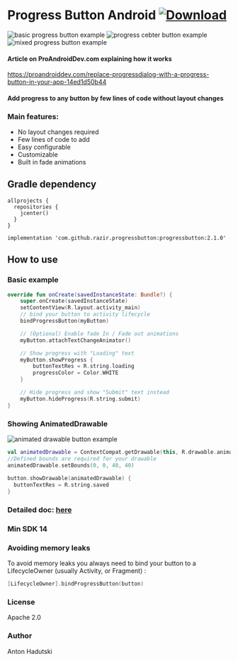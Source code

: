 # Progress Button Android  [ ![Download](https://api.bintray.com/packages/razir/maven/progressbutton/images/download.svg?version=2.1.0) ](https://bintray.com/razir/maven/progressbutton/2.1.0/link)

![basic progress button example](https://raw.githubusercontent.com/razir/ProgressButton/master/gif/progress_default.gif) ![progress cebter button example](https://raw.githubusercontent.com/razir/ProgressButton/master/gif/progress_center.gif)
![mixed progress button example](https://raw.githubusercontent.com/razir/ProgressButton/master/gif/mixed.gif)  

#### Article on ProAndroidDev.com explaining how it works
https://proandroiddev.com/replace-progressdialog-with-a-progress-button-in-your-app-14ed1d50b44

#### Add progress to any button by few lines of code without layout changes

### Main features: 
  - No layout changes required
  - Few lines of code to add
  - Easy configurable
  - Customizable 
  - Built in fade animations

## Gradle dependency 
```
allprojects {
  repositories {
    jcenter()
  }
}
```
    
```
implementation 'com.github.razir.progressbutton:progressbutton:2.1.0'
```

## How to use

### Basic example

```kotlin
override fun onCreate(savedInstanceState: Bundle?) {
    super.onCreate(savedInstanceState)
    setContentView(R.layout.activity_main)
    // bind your button to activity lifecycle
    bindProgressButton(myButton)

    // (Optional) Enable fade In / Fade out animations 
    myButton.attachTextChangeAnimator()

    // Show progress with "Loading" text
    myButton.showProgress {
        buttonTextRes = R.string.loading
        progressColor = Color.WHITE
    }

    // Hide progress and show "Submit" text instead
    myButton.hideProgress(R.string.submit)
}
```

### Showing AnimatedDrawable

![animated drawable button example](https://raw.githubusercontent.com/razir/ProgressButton/master/gif/animated_drawable.gif)

```kotlin
val animatedDrawable = ContextCompat.getDrawable(this, R.drawable.animated_check)  
//Defined bounds are required for your drawable  
animatedDrawable.setBounds(0, 0, 40, 40)  
  
button.showDrawable(animatedDrawable) {  
  buttonTextRes = R.string.saved  
}
```

### Detailed doc: [here](DetailedDoc.md)

### Min SDK 14

### Avoiding memory leaks
To avoid memory leaks you always need to bind your button to a LifecycleOwner (usually Activity, or Fragment) :

```kotlin
[LifecycleOwner].bindProgressButton(button)
```

### License 
Apache 2.0

### Author
Anton Hadutski 
